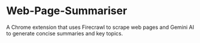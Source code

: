 # Web-Page-Summariser
A Chrome extension that uses Firecrawl to scrape web pages and Gemini AI to generate concise summaries and key topics.

